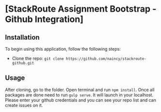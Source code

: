 # [StackRoute Assignment Bootstrap - Github Integration]

## Installation

To begin using this application, follow the following steps:
* Clone the repo: `git clone https://github.com/naincy/stackroute-github.git`

## Usage
After cloning, go to the folder. Open terminal and run `npm install`.
Once all packages are done need to run `gulp serve`. It will launch in your localhost.
Please enter your github credentials and you can see your repo list and can create issues on it.